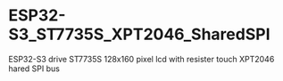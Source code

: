 # ESP32-S3_ST7735S_XPT2046_SharedSPI
ESP32-S3 drive ST7735S 128x160 pixel lcd with resister touch XPT2046 hared SPI bus
